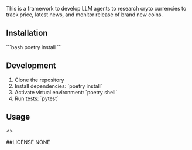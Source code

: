 This is a framework to develop LLM agents to research cryto currencies to track price, latest news, and monitor release of brand new coins.


## Installation

\`\`\`bash
poetry install
\`\`\`

## Development

1. Clone the repository
2. Install dependencies: \`poetry install\`
3. Activate virtual environment: \`poetry shell\`
4. Run tests: \`pytest\`

## Usage
<>


##LICENSE
NONE
